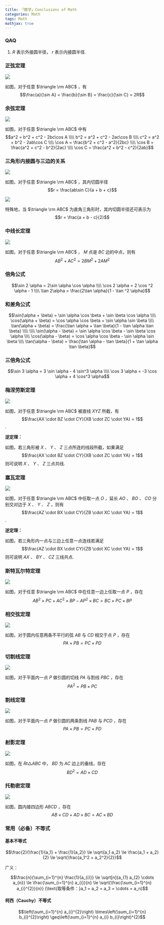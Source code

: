 ```yaml
---
title: 「数学」Conclusions of Math
categories: Math
tags: Math
mathjax: true
---
```


### QAQ

1. $R$ 表示外接圆半径， $r$ 表示内接圆半径.

### 正弦定理

![](https://s1.ax1x.com/2020/10/02/01CQOA.png)

如图，对于任意 $\triangle \rm ABC$ ，有 $$\frac{a}{\sin A} = \frac{b}{\sin B} = \frac{c}{\sin C} = 2R$$

### 余弦定理

![](https://s1.ax1x.com/2020/10/02/01Pi9S.png)

如图，对于任意 $\triangle \rm ABC$ 中有 $$a^2 = b^2 + c^2 - 2bc\cos A \\\\ b^2 = a^2 + c^2 - 2ac\cos B \\\\ c^2 = a^2 + b^2 - 2ab\cos C \\\\ \cos A = \frac{b^2 + c^2 - a^2}{2bc} \\\\ \cos B = \frac{a^2 + c^2 - b^2}{2ac} \\\\ \cos C = \frac{a^2 + b^2 - c^2}{2ab}$$

### 三角形内接圆与三边的关系

![](https://s1.ax1x.com/2020/10/02/01pBcj.png)

如图，对于任意 $\triangle \rm ABC$ ，其内切圆半径 $$r = \frac{ab\sin C}{a + b + c}$$

![](https://s1.ax1x.com/2020/10/02/01p03Q.png)

特殊地，当 $\triangle \rm ABC$ 为直角三角形时，其内切圆半径还可表示为 $$r = \frac{a + b - c}{2}$$

### 中线长定理

![](https://s1.ax1x.com/2020/10/02/01pj8e.png)

如图，对于任意 $\triangle \rm ABC$ ， $M$ 点是 $BC$ 边的中点，则有 $$AB^2 + AC^2 = 2BM^2 + 2AM^2$$

### 倍角公式

$$\sin 2 \alpha = 2\sin \alpha \cos \alpha \\\\ \cos 2 \alpha = 2 \cos ^2 \alpha - 1 \\\\ \tan 2\alpha = \frac{2\tan \alpha}{1 - \tan ^2 \alpha}$$

### 和差角公式

$$\sin(\alpha + \beta) = \sin \alpha \cos \beta + \sin \beta \cos \alpha \\\\ \cos(\alpha + \beta) = \cos \alpha \cos \beta + \sin \alpha \sin \beta \\\\ \tan(\alpha + \beta) = \frac{\tan \alpha + \tan \beta}{1 - \tan \alpha \tan \beta} \\\\ \\\\ \sin(\alpha - \beta) = \sin \alpha \cos \beta - \sin \beta \cos \alpha \\\\ \cos(\alpha - \beta) = \cos \alpha \cos \beta - \sin \alpha \sin \beta \\\\ \tan(\alpha - \beta) = \frac{\tan \alpha - \tan \beta}{1 + \tan \alpha \tan \beta}$$

### 三倍角公式

$$\sin 3 \alpha = 3 \sin \alpha - 4 \sin^3 \alpha \\\\ \cos 3 \alpha = -3 \cos \alpha + 4 \cos^3 \alpha$$

### 梅涅劳斯定理

![](https://s1.ax1x.com/2020/10/04/0Jle56.png)

如图，对于任意 $\triangle \rm ABC$ 被直线 $XYZ$ 所截，有 $$\frac{AX \cdot BZ \cdot CY}{XB \cdot ZC \cdot YA} = 1$$ .

**逆定理：**

如图，若三角形被 $X$ 、 $Y$ 、 $Z$ 三点所连的线段所截，如果满足 $$\frac{AX \cdot BZ \cdot CY}{XB \cdot ZC \cdot YA} = 1$$ 则可说明 $X$ 、 $Y$ 、 $Z$ 三点共线.

### 塞瓦定理

![](https://s1.ax1x.com/2020/10/06/0UGhct.png)

如图，对于任意 $\triangle \rm ABC$ 中任取一点 $O$ ，延长 $AO$ 、 $BO$ 、 $CO$ 分别交对边于 $X$ 、 $Y$ 、 $Z$ ，则有 $$\frac{AZ \cdot BX \cdot CY}{ZB \cdot XC \cdot YA} = 1$$ .

**逆定理：**

如图，若三角形内一点与三边上任意一点连线若满足 $$\frac{AZ \cdot BX \cdot CY}{ZB \cdot XC \cdot YA} = 1$$ 则可说明 $AX$ 、 $BY$ 、 $CZ$ 三线共点.

### 斯特瓦尔特定理

![](https://s1.ax1x.com/2020/10/25/BmsYHf.png)

如图，对于任意 $\triangle \rm ABC$ 中在任意一边上任取一点 $P$ ，存在 $$AB^2 \times PC + AC ^2 \times BP - AP^2 \times BC = BC \times PC \times BP$$

### 相交弦定理

![](https://s1.ax1x.com/2020/10/25/BmydZ6.png)

如图，对于圆内任意两条不平行的弦 $AB$ 与 $CD$ 相交于点 $P$ ，存在 $$PA \times PB = PC \times PD$$

### 切割线定理

![](https://s1.ax1x.com/2020/10/25/Bm650x.png)

如图，对于平面内一点 $P$ 做引圆的切线 $PA$ 与割线 $PBC$ ，存在 $$PA^2 = PB \times PC$$

### 割线定理

![](https://s1.ax1x.com/2020/10/25/Bmg5FK.png)

如图，对于平面内一点 $P$ 做引圆的两条割线 $PAB$ 与 $PCD$ ，存在 $$PA \times PB = PC \times PD$$

### 射影定理

![](https://s1.ax1x.com/2020/10/25/Bm21mR.png)

如图，在 $Rt \triangle ABC$ 中， $BD$ 为 $AC$ 边上的垂线，存在 $$BD^2 = AD \times CD$$

### 托勒密定理

![](https://s1.ax1x.com/2020/10/25/Bm229S.png)

如图，圆内接四边形 $ABCD$    ，存在 $$AB \times CD + AD \times BC = AC \times BD$$

### 常用（必备）不等式

#### 基本不等式

$$\frac{2}{\frac{1}{a_1} + \frac{1}{a_2}} \le \sqrt{a_1 a_2} \le \frac{a_1 + a_2}{2} \le \sqrt{\frac{a_1^2 + a_2^2}{2}}$$

广义：

$$\frac{n}{\sum_{i=1}^{n} \frac{1}{a_{i}}} \le \sqrt[n]{a_{1} a_{2} \cdots a_{n}} \le \frac{\sum_{i=1}^{n} a_{i}}{n} \le \sqrt{\frac{\sum_{i=1}^{n} a_{i}^{2}}{n}} (\text{取等条件：}a_1 = a_2 = a_3 = \cdots = a_n)$$

#### 柯西（Cauchy）不等式

$$\left(\sum_{i=1}^{n} a_{i}^{2}\right) \times\left(\sum_{i=1}^{n} b_{i}^{2}\right) \geq\left(\sum_{i=1}^{n} a_{i} b_{i}\right)^{2}$$